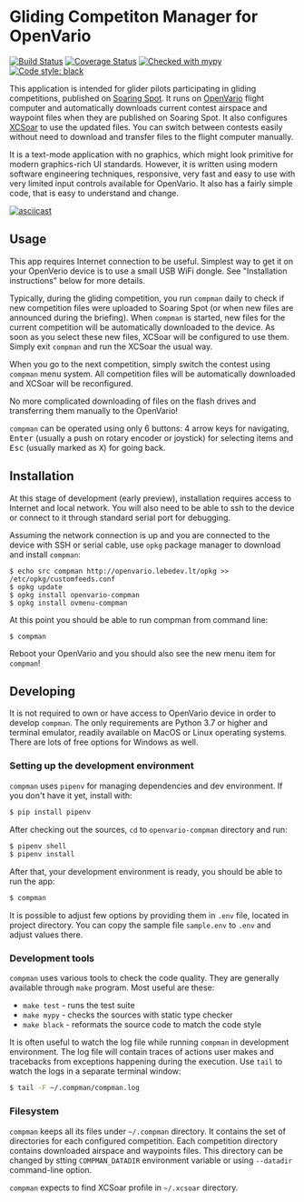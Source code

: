 # Gliding Competiton Manager for OpenVario

[![Build Status](https://travis-ci.com/kedder/openvario-compman.svg?branch=master)](https://travis-ci.com/kedder/openvario-compman)
[![Coverage Status](https://coveralls.io/repos/github/kedder/openvario-compman/badge.svg?branch=master)](https://coveralls.io/github/kedder/openvario-compman?branch=master)
[![Checked with mypy](http://www.mypy-lang.org/static/mypy_badge.svg)](http://mypy-lang.org/)
[![Code style: black](https://img.shields.io/badge/code%20style-black-000000.svg)](https://github.com/psf/black)

This application is intended for glider pilots participating in gliding
competitions, published on [Soaring Spot](https://soaringspot.com). It runs on
[OpenVario](https://openvario.org/) flight computer and automatically downloads
current contest airspace and waypoint files when they are published on Soaring
Spot. It also configures [XCSoar](https://xcsoar.org/) to use the updated
files. You can switch between contests easily without need to download and
transfer files to the flight computer manually.

It is a text-mode application with no graphics, which might look primitive for
modern graphics-rich UI standards. However, it is written using modern software
engineering techniques, responsive, very fast and easy to use with very limited
input controls available for OpenVario. It also has a fairly simple code, that
is easy to understand and change.

[![asciicast](https://asciinema.org/a/307125.svg)](https://asciinema.org/a/307125)

## Usage

This app requires Internet connection to be useful. Simplest way to get it  on
your OpenVerio device is to use a small USB WiFi dongle. See "Installation
instructions" below for more details.

Typically, during the gliding competition, you run `compman` daily to check if
new competition files were uploaded to Soaring Spot (or when new files are
announced during the briefing). When `compman` is started, new files for the
current competition will be automatically downloaded to the device. As soon as
you select these new files, XCSoar will be configured to use them. Simply exit
`compman` and run the XCSoar the usual way.

When you go to the next competition, simply switch the contest using `compman`
menu system. All competition files will be automatically downloaded and XCSoar
will be reconfigured.

No more complicated downloading of files on the flash drives and transferring
them manually to the OpenVario!

`compman` can be operated using only 6 buttons: 4 arrow keys for navigating,
<kbd>Enter</kbd> (usually a push on rotary encoder or joystick) for selecting
items and <kbd>Esc</kbd> (usually marked as <kbd>X</kbd>) for going back.

## Installation

At this stage of development (early preview), installation requires access to
Internet and local network. You will also need to be able to ssh to the device
or connect to it through standard serial port for debugging.

Assuming the network connection is up and you are connected to the device with
SSH or serial cable, use `opkg` package manager to download and install `compman`:

```
$ echo src compman http://openvario.lebedev.lt/opkg >> /etc/opkg/customfeeds.conf
$ opkg update
$ opkg install openvario-compman
$ opkg install ovmenu-compman
```

At this point you should be able to run compman from command line:

```
$ compman
```

Reboot your OpenVario and you should also see the new menu item for `compman`!

## Developing

It is not required to own or have access to OpenVario device in order to
develop `compman`. The only requirements are Python 3.7 or higher and terminal
emulator, readily available on MacOS or Linux operating systems. There are lots
of free options for Windows as well.

### Setting up the development environment

`compman` uses `pipenv` for managing dependencies and dev environment. If you
don't have it yet, install with:

```sh
$ pip install pipenv
```

After checking out the sources, `cd` to `openvario-compman` directory and run:

```sh
$ pipenv shell
$ pipenv install
```

After that, your development environment is ready, you should be able to run
the app:

```sh
$ compman
```

It is possible to adjust few options by providing them in `.env` file, located
in project directory. You can copy the sample file `sample.env` to `.env` and
adjust values there.

### Development tools

`compman` uses various tools to check the code quality. They are generally
available through `make` program. Most useful are these:

* `make test` - runs the test suite
* `make mypy` - checks the sources with static type checker
* `make black` - reformats the source code to match the code style

It is often useful to watch the log file while running `compman` in development
environment. The log file will contain traces of actions user makes and
tracebacks from exceptions happening during the execution. Use `tail` to watch
the logs in a separate terminal window:

```sh
$ tail -F ~/.compman/compman.log
```

### Filesystem

`compman` keeps all its files under `~/.compman` directory. It contains the set
of directories for each configured competition. Each competition directory
contains downloaded airspace and waypoints files. This directory can be changed
by stting `COMPMAN_DATADIR` environment variable or using `--datadir`
command-line option.

`compman` expects to find XCSoar profile in `~/.xcsoar` directory.
